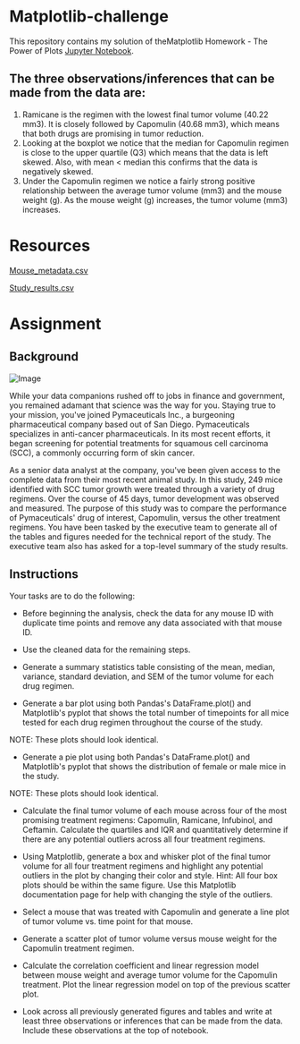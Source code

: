 # Matplotlib-challenge

This repository contains my solution of theMatplotlib Homework  - The Power of Plots [Jupyter Notebook](https://github.com/NazihZaz/Matplotlib-challenge/blob/main/Pymaceuticals/pymaceuticals_starter.ipynb).


## The three observations/inferences that can be made from the data are:

1. Ramicane is the regimen with the lowest final tumor volume (40.22 mm3). It is closely followed by Capomulin (40.68 mm3), which means that both drugs are promising in tumor reduction.
2. Looking at the boxplot we notice that the median for Capomulin regimen is close to the upper quartile (Q3) which means that the data is left skewed. Also, with mean < median this confirms that the data is negatively skewed.
3. Under the Capomulin regimen we notice a fairly strong positive relationship between the average tumor volume (mm3) and the mouse weight (g). As the mouse weight (g) increases, the tumor volume (mm3) increases.


# Resources

[Mouse_metadata.csv](https://github.com/NazihZaz/Matplotlib-challenge/blob/main/Pymaceuticals/data/Mouse_metadata.csv)

[Study_results.csv](https://github.com/NazihZaz/Matplotlib-challenge/blob/main/Pymaceuticals/data/Study_results.csv)

# Assignment 

## Background
![Image](https://github.com/NazihZaz/Matplotlib-challenge/blob/main/Images/Laboratory.jpg)

While your data companions rushed off to jobs in finance and government, you remained adamant that science was the way for you. Staying true to your mission, you've joined Pymaceuticals Inc., a burgeoning pharmaceutical company based out of San Diego. Pymaceuticals specializes in anti-cancer pharmaceuticals. In its most recent efforts, it began screening for potential treatments for squamous cell carcinoma (SCC), a commonly occurring form of skin cancer.

As a senior data analyst at the company, you've been given access to the complete data from their most recent animal study. In this study, 249 mice identified with SCC tumor growth were treated through a variety of drug regimens. Over the course of 45 days, tumor development was observed and measured. The purpose of this study was to compare the performance of Pymaceuticals' drug of interest, Capomulin, versus the other treatment regimens. You have been tasked by the executive team to generate all of the tables and figures needed for the technical report of the study. The executive team also has asked for a top-level summary of the study results.

## Instructions
Your tasks are to do the following:

- Before beginning the analysis, check the data for any mouse ID with duplicate time points and remove any data associated with that mouse ID.

- Use the cleaned data for the remaining steps.

- Generate a summary statistics table consisting of the mean, median, variance, standard deviation, and SEM of the tumor volume for each drug regimen.

- Generate a bar plot using both Pandas's DataFrame.plot() and Matplotlib's pyplot that shows the total number of timepoints for all mice tested for each drug regimen 	throughout the course of the study.

NOTE: These plots should look identical.

 - Generate a pie plot using both Pandas's DataFrame.plot() and Matplotlib's pyplot that shows the distribution of female or male mice in the study.

NOTE: These plots should look identical.

- Calculate the final tumor volume of each mouse across four of the most promising treatment regimens: Capomulin, Ramicane, Infubinol, and Ceftamin. Calculate the quartiles 	and IQR and quantitatively determine if there are any potential outliers across all four treatment regimens.

- Using Matplotlib, generate a box and whisker plot of the final tumor volume for all four treatment regimens and highlight any potential outliers in the plot by changing their 	color and style.
Hint: All four box plots should be within the same figure. Use this Matplotlib documentation page for help with changing the style of the outliers.

- Select a mouse that was treated with Capomulin and generate a line plot of tumor volume vs. time point for that mouse.

- Generate a scatter plot of tumor volume versus mouse weight for the Capomulin treatment regimen.

- Calculate the correlation coefficient and linear regression model between mouse weight and average tumor volume for the Capomulin treatment. Plot the linear regression 	model on top of the previous scatter plot.

- Look across all previously generated figures and tables and write at least three observations or inferences that can be made from the data. Include these observations at the 	top of notebook.

